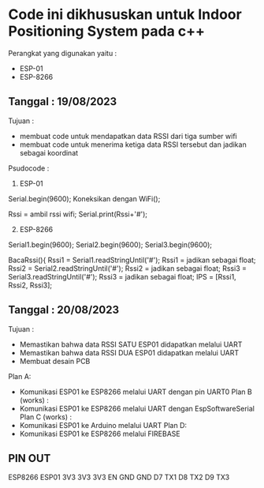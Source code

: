 Code ini dikhususkan untuk Indoor Positioning System pada c++
==
Perangkat yang digunakan yaitu :
- ESP-01
- ESP-8266

Tanggal : 19/08/2023
--
Tujuan	:
- membuat code untuk mendapatkan data RSSI dari tiga sumber wifi
- membuat code untuk menerima ketiga data RSSI tersebut dan jadikan sebagai koordinat

Psudocode :
1. ESP-01

Serial.begin(9600);
Koneksikan dengan WiFi();

Rssi = ambil rssi wifi;
Serial.print(Rssi+'#');

2. ESP-8266

Serial1.begin(9600);
Serial2.begin(9600);
Serial3.begin(9600);

BacaRssi(){
   Rssi1 = Serial1.readStringUntil('#');
   Rssi1 = jadikan sebagai float;
   Rssi2 = Serial2.readStringUntil('#');
   Rssi2 = jadikan sebagai float;
   Rssi3 = Serial3.readStringUntil('#');
   Rssi3 = jadikan sebagai float;
   IPS = [Rssi1, Rssi2, Rssi3];

Tanggal : 20/08/2023
--
Tujuan :
- Memastikan bahwa data RSSI SATU ESP01 didapatkan melalui UART
- Memastikan bahwa data RSSI DUA ESP01 didapatkan melalui UART
- Membuat desain PCB

Plan A:
- Komunikasi ESP01 ke ESP8266 melalui UART dengan pin UART0
Plan B (works) :
- Komunikasi ESP01 ke ESP8266 melalui UART dengan EspSoftwareSerial
Plan C (works) :
- Komunikasi ESP01 ke Arduino melalui UART
Plan D:
- Komunikasi ESP01 ke ESP8266 melalui FIREBASE

PIN OUT
--
ESP8266    ESP01
3V3        3V3
3V3        EN
GND        GND
D7         TX1
D8         TX2
D9         TX3
